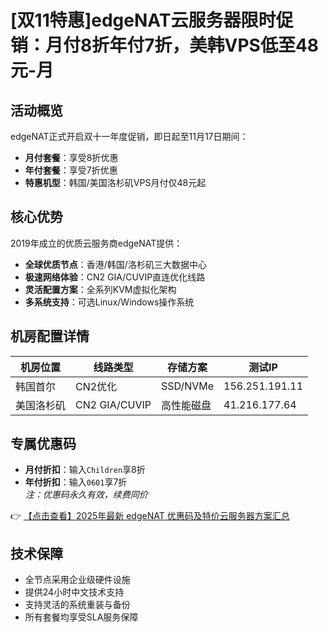 # [双11特惠]edgeNAT云服务器限时促销：月付8折年付7折，美韩VPS低至48元-月

## 活动概览
edgeNAT正式开启双十一年度促销，即日起至11月17日期间：
- **月付套餐**：享受8折优惠
- **年付套餐**：享受7折优惠
- **特惠机型**：韩国/美国洛杉矶VPS月付仅48元起

## 核心优势
2019年成立的优质云服务商edgeNAT提供：
- **全球优质节点**：香港/韩国/洛杉矶三大数据中心
- **极速网络体验**：CN2 GIA/CUVIP直连优化线路
- **灵活配置方案**：全系列KVM虚拟化架构
- **多系统支持**：可选Linux/Windows操作系统

## 机房配置详情
| 机房位置 | 线路类型 | 存储方案 | 测试IP |
|---------|---------|---------|-------|
| 韩国首尔 | CN2优化 | SSD/NVMe | 156.251.191.11 |
| 美国洛杉矶 | CN2 GIA/CUVIP | 高性能磁盘 | 41.216.177.64 |

## 专属优惠码
- **月付折扣**：输入`Children`享8折
- **年付折扣**：输入`0601`享7折  
*注：优惠码永久有效，续费同价*

👉 [【点击查看】2025年最新 edgeNAT 优惠码及特价云服务器方案汇总](https://bit.ly/edgenat)

## 技术保障
- 全节点采用企业级硬件设施
- 提供24小时中文技术支持
- 支持灵活的系统重装与备份
- 所有套餐均享受SLA服务保障